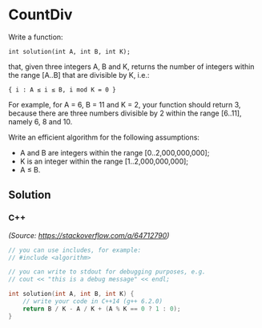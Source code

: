 # CountDiv

Write a function:

    int solution(int A, int B, int K);

that, given three integers A, B and K, returns the number of integers within the range [A..B] that are divisible by K, i.e.:

    { i : A ≤ i ≤ B, i mod K = 0 }

For example, for A = 6, B = 11 and K = 2, your function should return 3, because there are three numbers divisible by 2 within the range [6..11], namely 6, 8 and 10.

Write an efficient algorithm for the following assumptions:

* A and B are integers within the range [0..2,000,000,000];
* K is an integer within the range [1..2,000,000,000];
* A ≤ B.

## Solution

### C++

*(Source: https://stackoverflow.com/a/64712790)*
```C++
// you can use includes, for example:
// #include <algorithm>

// you can write to stdout for debugging purposes, e.g.
// cout << "this is a debug message" << endl;

int solution(int A, int B, int K) {
    // write your code in C++14 (g++ 6.2.0)
    return B / K - A / K + (A % K == 0 ? 1 : 0);
}
```
